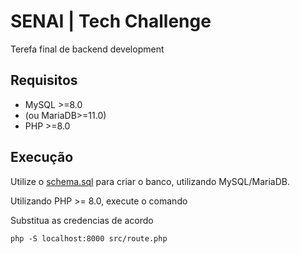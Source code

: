# SENAI | Tech Challenge

Terefa final de backend development

## Requisitos

* MySQL >=8.0
* (ou MariaDB>=11.0)
* PHP >=8.0

## Execução

Utilize o [schema.sql](./database/schema.sql) para criar o banco, utilizando MySQL/MariaDB.

Utilizando PHP >= 8.0, execute o comando

Substitua as credencias de acordo

```
php -S localhost:8000 src/route.php
```



